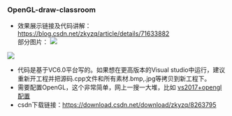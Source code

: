 ### OpenGL-draw-classroom   
* 效果展示链接及代码讲解： https://blog.csdn.net/zkyzq/article/details/71633882   
部分图片：
![](https://img-blog.csdn.net/20170605213816280?watermark/2/text/aHR0cDovL2Jsb2cuY3Nkbi5uZXQvemt5enE=/font/5a6L5L2T/fontsize/400/fill/I0JBQkFCMA==/dissolve/70/gravity/Center)

![](https://img-blog.csdn.net/20170605213852089?watermark/2/text/aHR0cDovL2Jsb2cuY3Nkbi5uZXQvemt5enE=/font/5a6L5L2T/fontsize/400/fill/I0JBQkFCMA==/dissolve/70/gravity/Center)

* 代码是基于VC6.0平台写的。如果想在更高版本的Visual studio中运行，建议重新开工程并把源码.cpp文件和所有素材.bmp,.jpg等拷贝到新工程下。
* 需要配置OpenGL，这个非常简单，网上一搜一大堆，比如 [vs2017+opengl配置](https://www.cnblogs.com/FireCuckoo/p/7826615.html)
* csdn下载链接：https://download.csdn.net/download/zkyzq/8263795
